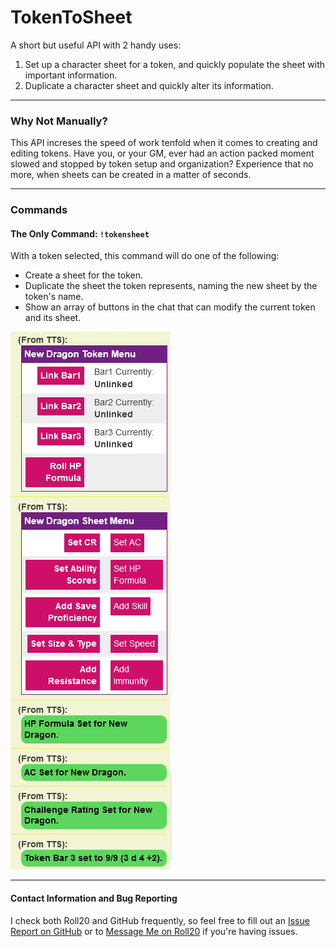 # TokenToSheet
A short but useful API with 2 handy uses:

1. Set up a character sheet for a token, and quickly populate the sheet with important information.
2. Duplicate a character sheet and quickly alter its information.

---

### Why Not Manually?
This API increses the speed of work tenfold when it comes to creating and editing tokens. Have you, or your GM, ever had an action packed moment slowed and stopped by token setup and organization? Experience that no more, when sheets can be created in a matter of seconds.

---

### Commands
#### The Only Command: `!tokensheet`
With a token selected, this command will do one of the following:

- Create a sheet for the token.
- Duplicate the sheet the token represents, naming the new sheet by the token's name.
- Show an array of buttons in the chat that can modify the current token and its sheet.

<img src="https://raw.githubusercontent.com/LaytonGB/TokenToSheet/master/img/firefox_2019-11-19_11-43-53.png" />

---

#### Contact Information and Bug Reporting
I check both Roll20 and GitHub frequently, so feel free to fill out an [Issue Report on GitHub](https://github.com/LaytonGB/TokenToSheet/issues/new) or to [Message Me on Roll20](https://app.roll20.net/users/1519557/layton) if you're having issues.